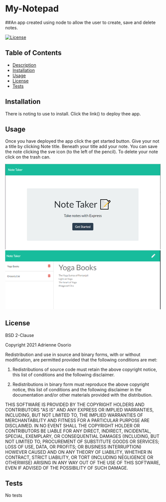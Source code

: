 # My-Notepad

##An app created using node to allow the user to create, save and delete notes.

[![License](https://img.shields.io/badge/License-BSD%202--Clause-blue.svg)](https://opensource.org/licenses/BSD-2-Clause)


## Table of Contents
  * [Description](#description)
  * [Installation](#installation)
  * [Usage](#usage)
  * [License](#license)
  * [Tests](#tests)
  

## Installation
There is noting to use to install. Click the link() to deploy thee app.

## Usage
Once you have deployed the app click the get started button. Give your not a title by clicking Note title. Beneath your title add your note. You can save the note clicking the sve icon (to the left of the pencil). To delete your note click on the trash can.


<img src="./public/assets/images/my-notepad.png" width="500">
<img src="./public/assets/images/list.PNG" width="500">

## License
BSD 2-Clause

Copyright 2021 Adrienne Osorio

Redistribution and use in source and binary forms, with or without modification, are permitted provided that the following conditions are met:

1. Redistributions of source code must retain the above copyright notice, this list of conditions and the following disclaimer.

2. Redistributions in binary form must reproduce the above copyright notice, this list of conditions and the following disclaimer in the documentation and/or other materials provided with the distribution.

THIS SOFTWARE IS PROVIDED BY THE COPYRIGHT HOLDERS AND CONTRIBUTORS "AS IS" AND ANY EXPRESS OR IMPLIED WARRANTIES, INCLUDING, BUT NOT LIMITED TO, THE IMPLIED WARRANTIES OF MERCHANTABILITY AND FITNESS FOR A PARTICULAR PURPOSE ARE DISCLAIMED. IN NO EVENT SHALL THE COPYRIGHT HOLDER OR CONTRIBUTORS BE LIABLE FOR ANY DIRECT, INDIRECT, INCIDENTAL, SPECIAL, EXEMPLARY, OR CONSEQUENTIAL DAMAGES (INCLUDING, BUT NOT LIMITED TO, PROCUREMENT OF SUBSTITUTE GOODS OR SERVICES; LOSS OF USE, DATA, OR PROFITS; OR BUSINESS INTERRUPTION) HOWEVER CAUSED AND ON ANY THEORY OF LIABILITY, WHETHER IN CONTRACT, STRICT LIABILITY, OR TORT (INCLUDING NEGLIGENCE OR OTHERWISE) ARISING IN ANY WAY OUT OF THE USE OF THIS SOFTWARE, EVEN IF ADVISED OF THE POSSIBILITY OF SUCH DAMAGE.

## Tests
No tests

